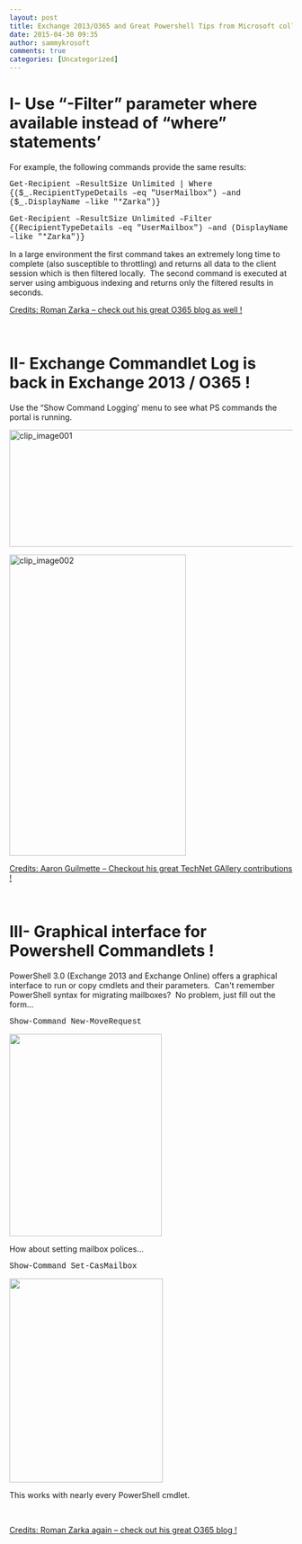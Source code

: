 ```yaml
---
layout: post
title: Exchange 2013/O365 and Great Powershell Tips from Microsoft colleagues
date: 2015-04-30 09:35
author: sammykrosoft
comments: true
categories: [Uncategorized]
---
```

<h1>I- Use “-Filter” parameter where available instead of “where” statements’</h1>  <p>For example, the following commands provide the same results:</p>  <p><font face="courier new">Get-Recipient –ResultSize Unlimited | Where {($_.RecipientTypeDetails –eq &quot;UserMailbox&quot;) –and ($_.DisplayName –like &quot;*Zarka&quot;)}</font></p>  <p><font face="courier new">Get-Recipient –ResultSize Unlimited –Filter {(RecipientTypeDetails –eq &quot;UserMailbox&quot;) –and (DisplayName –like &quot;*Zarka&quot;)}</font></p>  <p>In a large environment the first command takes an extremely long time to complete (also susceptible to throttling) and returns all data to the client session which is then filtered locally.&#160; The second command is executed at server using ambiguous indexing and returns only the filtered results in seconds.</p>  <p><u>Credits: </u><a href="https://social.technet.microsoft.com/profile/Roman%20Zarka"><u>Roman Zarka</u></a><u> – </u><a href="http://blogs.technet.com/b/zarkatech/"><u>check out his great O365 blog as well</u></a><u> !</u></p>  <p>&#160;</p>  <h1>II- Exchange Commandlet Log is back in Exchange 2013 / O365 !</h1>  <p>Use the “Show Command Logging’ menu to see what PS commands the portal is running.</p>  <p><a href="https://msdnshared.blob.core.windows.net/media/TNBlogsFS/prod.evol.blogs.technet.com/CommunityServer.Blogs.Components.WeblogFiles/00/00/00/73/61/metablogapi/3122.clip_image001_2.jpg" original-url="http://blogs.technet.com/cfs-file.ashx/__key/communityserver-blogs-components-weblogfiles/00-00-00-73-61-metablogapi/3122.clip_5F00_image001_5F00_2.jpg"><img title="clip_image001" style="display:inline;" border="0" alt="clip_image001" src="https://msdnshared.blob.core.windows.net/media/TNBlogsFS/prod.evol.blogs.technet.com/CommunityServer.Blogs.Components.WeblogFiles/00/00/00/73/61/metablogapi/2475.clip_image001_thumb.jpg" original-url="http://blogs.technet.com/cfs-file.ashx/__key/communityserver-blogs-components-weblogfiles/00-00-00-73-61-metablogapi/2475.clip_5F00_image001_5F00_thumb.jpg" width="601" height="208" /></a></p>  <p><a href="https://msdnshared.blob.core.windows.net/media/TNBlogsFS/prod.evol.blogs.technet.com/CommunityServer.Blogs.Components.WeblogFiles/00/00/00/73/61/metablogapi/8204.clip_image002_2.jpg" original-url="http://blogs.technet.com/cfs-file.ashx/__key/communityserver-blogs-components-weblogfiles/00-00-00-73-61-metablogapi/8204.clip_5F00_image002_5F00_2.jpg"><img title="clip_image002" style="display:inline;" border="0" alt="clip_image002" src="https://msdnshared.blob.core.windows.net/media/TNBlogsFS/prod.evol.blogs.technet.com/CommunityServer.Blogs.Components.WeblogFiles/00/00/00/73/61/metablogapi/2352.clip_image002_thumb.jpg" original-url="http://blogs.technet.com/cfs-file.ashx/__key/communityserver-blogs-components-weblogfiles/00-00-00-73-61-metablogapi/2352.clip_5F00_image002_5F00_thumb.jpg" width="314" height="536" /></a></p>  <p><u>Credits: </u><a href="https://social.technet.microsoft.com/profile/Aaron%20Guilmette"><u>Aaron Guilmette</u></a><u> – </u><a href="https://gallery.technet.microsoft.com/site/search?f%5B0%5D.Type=User&amp;f%5B0%5D.Value=Aaron%20Guilmette"><u>Checkout his great TechNet GAllery contributions</u></a><u> !</u></p>  <p>&#160;</p>  <h1>III- Graphical interface for Powershell Commandlets !</h1>  <p>PowerShell 3.0 (Exchange 2013 and Exchange Online) offers a graphical interface to run or copy cmdlets and their parameters.&#160; Can&#39;t remember PowerShell syntax for migrating mailboxes?&#160; No problem, just fill out the form...</p>  <p><font face="Courier new">Show-Command New-MoveRequest</font></p>  <p><a href="https://msdnshared.blob.core.windows.net/media/TNBlogsFS/prod.evol.blogs.technet.com/CommunityServer.Blogs.Components.WeblogFiles/00/00/00/73/61/metablogapi/1616.clip_image001[5].jpg" original-url="http://blogs.technet.com/cfs-file.ashx/__key/communityserver-blogs-components-weblogfiles/00-00-00-73-61-metablogapi/1616.clip_5F00_image001_5B00_5_5D00_.jpg"><img style="display:inline;" border="0" src="https://msdnshared.blob.core.windows.net/media/TNBlogsFS/prod.evol.blogs.technet.com/CommunityServer.Blogs.Components.WeblogFiles/00/00/00/73/61/metablogapi/3487.clip_image001[5]_thumb.jpg" original-url="http://blogs.technet.com/cfs-file.ashx/__key/communityserver-blogs-components-weblogfiles/00-00-00-73-61-metablogapi/3487.clip_5F00_image001_5B00_5_5D005F00_thumb.jpg" width="271" height="360" alt=" " /></a></p>  <p>How about setting mailbox polices…</p>  <p><font face="Courier new">Show-Command Set-CasMailbox</font></p>  <p><a href="https://msdnshared.blob.core.windows.net/media/TNBlogsFS/prod.evol.blogs.technet.com/CommunityServer.Blogs.Components.WeblogFiles/00/00/00/73/61/metablogapi/clip_image002[6].jpg" original-url="http://blogs.technet.com/cfs-file.ashx/__key/communityserver-blogs-components-weblogfiles/00-00-00-73-61-metablogapi/clip_5F00_image002_5B00_6_5D00_.jpg"><img style="display:inline;" border="0" src="https://msdnshared.blob.core.windows.net/media/TNBlogsFS/prod.evol.blogs.technet.com/CommunityServer.Blogs.Components.WeblogFiles/00/00/00/73/61/metablogapi/clip_image002[6]_thumb.jpg" original-url="http://blogs.technet.com/cfs-file.ashx/__key/communityserver-blogs-components-weblogfiles/00-00-00-73-61-metablogapi/clip_5F00_image002_5B00_6_5D005F00_thumb.jpg" width="273" height="363" alt=" " /></a></p>  <p>This works with nearly every PowerShell cmdlet.&#160; </p>  <p>&#160;</p>  <p><u>Credits: </u><a href="https://social.technet.microsoft.com/profile/Roman%20Zarka"><u>Roman Zarka</u></a><u> again – </u><a href="http://blogs.technet.com/b/zarkatech/"><u>check out his great O365 blog </u></a><u>!</u></p>
